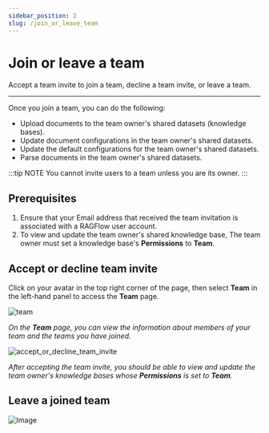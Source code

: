 ```yaml
---
sidebar_position: 2
slug: /join_or_leave_team
---
```


# Join or leave a team

Accept a team invite to join a team, decline a team invite, or leave a team.

---

Once you join a team, you can do the following:

- Upload documents to the team owner's shared datasets (knowledge bases).
- Update document configurations in the team owner's shared datasets.
- Update the default configurations for the team owner's shared datasets.
- Parse documents in the team owner's shared datasets.

:::tip NOTE
You cannot invite users to a team unless you are its owner.
:::

## Prerequisites

1. Ensure that your Email address that received the team invitation is associated with a RAGFlow user account.
2. To view and update the team owner's shared knowledge base, The team owner must set a knowledge base's **Permissions** to **Team**.

## Accept or decline team invite

Click on your avatar in the top right corner of the page, then select **Team** in the left-hand panel to access the **Team** page.

![team](https://github.com/user-attachments/assets/0eac2503-26bc-4568-b3f2-bcd84069a07a)

_On the **Team** page, you can view the information about members of your team and the teams you have joined._

![accept_or_decline_team_invite](https://github.com/user-attachments/assets/6a2cb61f-03d5-4423-9ed1-71df97ff4114)

_After accepting the team invite, you should be able to view and update the team owner's knowledge bases whose **Permissions** is set to **Team**._

## Leave a joined team

![Image](https://github.com/user-attachments/assets/4e4c6971-131b-490b-85d8-b362e0811b86)